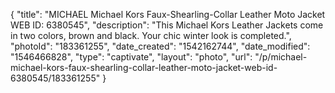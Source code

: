{
    "title": "MICHAEL Michael Kors Faux-Shearling-Collar Leather Moto Jacket WEB ID: 6380545",
    "description": "This Michael Kors Leather Jackets come in two colors, brown and black.  Your chic winter look is completed.",
    "photoId": "183361255",
    "date_created": "1542162744",
    "date_modified": "1546466828",
    "type": "captivate",
    "layout": "photo",
    "url": "\/p\/michael-michael-kors-faux-shearling-collar-leather-moto-jacket-web-id-6380545\/183361255"
}
